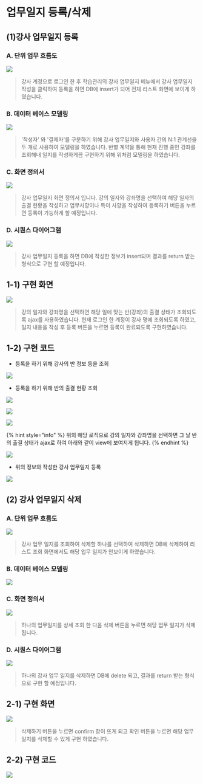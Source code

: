 # 업무일지 등록/삭제

## (1)강사 업무일지 등록&#x20;

### A. 단위 업무 흐름도

![](../../../../.gitbook/assets/업무일지등록흐름.png)

> 강사 계정으로 로그인 한 후 학습관리의 강사 업무일지 메뉴에서 강사 업무일지 작성을 클릭하여 등록을 하면 DB에 insert가 되어 전체 리스트 화면에 보이게 하였습니다.&#x20;

### B. 데이터 베이스 모델링

![](<../../../../.gitbook/assets/image (14).png>)

> '작성자' 와 '결제자'를 구분하기 위해 강사 업무일지와 사용자 간의 N:1 관계선을 두 개로 사용하여 모델링을 하였습니다. 반별 계약을 통해 현재 진행 중인 강좌를 조회해내 일지를 작성하게끔 구현하기 위해 위처럼 모델링을 하였습니다.&#x20;

### C. 화면 정의서

![](<../../../../.gitbook/assets/image (31).png>)

> 강사 업무일지 화면 정의서 입니다. 강의 일자와 강좌명을 선택하여 해당 일자의 출결 현황을 작성하고 업무사항이나 특이 사항을 작성하여 등록하기 버튼을 누르면 등록이 가능하게 할 예정입니다.

### D. 시퀀스 다이어그램

![](<../../../../.gitbook/assets/image (18).png>)

> 강사 업무일지 등록을 하면 DB에 작성한 정보가 insert되며 결과를 return 받는 형식으로 구현 할 예정입니다.&#x20;

## 1-1) 구현 화면

![](../../../../.gitbook/assets/업무일지등록화면구현.png)

> 강의 일자와 강좌명을 선택하면 해당 일에 맞는 반(강좌)의 출결 상태가 조회되도록 ajax를 사용하였습니다.  현재 로그인 한 계정이 강사 명에 조회되도록 하였고, 일지 내용을 작성 후 등록 버튼을 누르면 등록이 완료되도록 구현하였습니다.&#x20;

## 1-2) 구현 코드

* 등록을 하기 위해 강사의 반 정보 등을 조회

![](<../../../../.gitbook/assets/image (12).png>)

* 등록을 하기 위해 반의 출결 현황 조회

![](<../../../../.gitbook/assets/image (6).png>)

![](<../../../../.gitbook/assets/image (32).png>)

![](<../../../../.gitbook/assets/image (13).png>)

{% hint style="info" %}
위의 해당 로직으로 강의 일자와 강좌명을 선택하면 그 날 반의 출결 상태가 ajax로 하여 아래와 같이 view에 보여지게 됩니다.&#x20;
{% endhint %}

![](<../../../../.gitbook/assets/image (21).png>)

* 위의 정보와 작성한 강사 업무일지 등록

![](<../../../../.gitbook/assets/image (11).png>)

## (2) 강사 업무일지 삭제

### A. 단위 업무 흐름도

![](../../../../.gitbook/assets/일지삭제흐름도.png)

> 강사 업무 일지를 조회하여 삭제할 하나를 선택하여 삭제하면 DB에 삭제하여 리스트 조회 화면에서도 해당 업무 일지가 안보이게 하였습니다.&#x20;

### B. 데이터 베이스 모델링

![](<../../../../.gitbook/assets/image (1).png>)

### C. 화면 정의서

![](<../../../../.gitbook/assets/image (17).png>)

> 하나의 업무일지를 상세 조회 한 다음 삭제 버튼을 누르면 해당 업무 일지가 삭제됩니다.&#x20;

### D. 시퀀스 다이어그램

![](<../../../../.gitbook/assets/image (25).png>)

> 하나의 강사 업무 일지를 삭제하면 DB에 delete 되고, 결과를 return 받는 형식으로 구현 할 예정입니다.

## 2-1) 구현 화면

![](<../../../../.gitbook/assets/image (27).png>)

> 삭제하기 버튼을 누르면 confirm 창이 뜨게 되고 확인 버튼을 누르면 해당 업무 일지를 삭제할 수 있게 구현 하였습니다.&#x20;

## 2-2) 구현 코드

![](<../../../../.gitbook/assets/image (5).png>)

